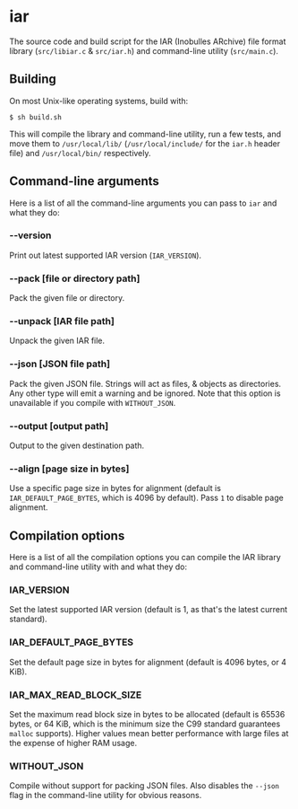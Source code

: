 # iar
The source code and build script for the IAR (Inobulles ARchive) file format library (`src/libiar.c` & `src/iar.h`) and command-line utility (`src/main.c`).

## Building
On most Unix-like operating systems, build with:

```console
$ sh build.sh
```

This will compile the library and command-line utility, run a few tests, and move them to `/usr/local/lib/` (`/usr/local/include/` for the `iar.h` header file) and `/usr/local/bin/` respectively.

## Command-line arguments
Here is a list of all the command-line arguments you can pass to `iar` and what they do:

### --version
Print out latest supported IAR version (`IAR_VERSION`).

### --pack [file or directory path]
Pack the given file or directory.

### --unpack [IAR file path]
Unpack the given IAR file.

### --json [JSON file path]
Pack the given JSON file.
Strings will act as files, & objects as directories.
Any other type will emit a warning and be ignored.
Note that this option is unavailable if you compile with `WITHOUT_JSON`.

### --output [output path]
Output to the given destination path.

### --align [page size in bytes]
Use a specific page size in bytes for alignment (default is `IAR_DEFAULT_PAGE_BYTES`, which is 4096 by default).
Pass `1` to disable page alignment.

## Compilation options
Here is a list of all the compilation options you can compile the IAR library and command-line utility with and what they do:

### IAR_VERSION
Set the latest supported IAR version (default is 1, as that's the latest current standard).

### IAR_DEFAULT_PAGE_BYTES
Set the default page size in bytes for alignment (default is 4096 bytes, or 4 KiB).

### IAR_MAX_READ_BLOCK_SIZE
Set the maximum read block size in bytes to be allocated (default is 65536 bytes, or 64 KiB, which is the minimum size the C99 standard guarantees `malloc` supports).
Higher values mean better performance with large files at the expense of higher RAM usage.

### WITHOUT_JSON
Compile without support for packing JSON files.
Also disables the `--json` flag in the command-line utility for obvious reasons.
